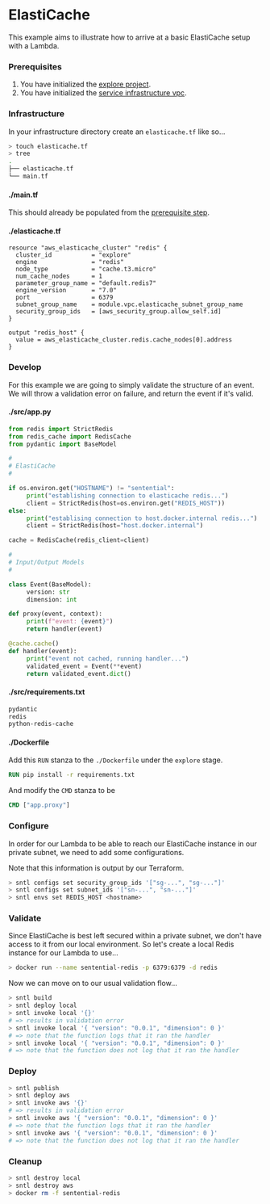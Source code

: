 # ElastiCache

This example aims to illustrate how to arrive at a basic ElastiCache setup with a Lambda.

### Prerequisites

1. You have initialized the [explore project](/explore/project).
1. You have initialized the [service infrastructure vpc](/services/vpc).

### Infrastructure

In your infrastructure directory create an `elasticache.tf` like so...

```bash
> touch elasticache.tf
> tree
.
├── elasticache.tf
└── main.tf
```

<!-- tabs:start -->

#### **./main.tf**

This should already be populated from the [prerequisite step]((/services/vpc)).

#### **./elasticache.tf**

```hcl
resource "aws_elasticache_cluster" "redis" {
  cluster_id           = "explore"
  engine               = "redis"
  node_type            = "cache.t3.micro"
  num_cache_nodes      = 1
  parameter_group_name = "default.redis7"
  engine_version       = "7.0"
  port                 = 6379
  subnet_group_name    = module.vpc.elasticache_subnet_group_name
  security_group_ids   = [aws_security_group.allow_self.id]
}

output "redis_host" {
  value = aws_elasticache_cluster.redis.cache_nodes[0].address
}
```

<!-- tabs:end -->

### Develop

For this example we are going to simply validate the structure of an event. We will throw a validation error on failure, and return the event if it's valid.

<!-- tabs:start -->

#### **./src/app.py**

```python
from redis import StrictRedis
from redis_cache import RedisCache
from pydantic import BaseModel

#
# ElastiCache
#

if os.environ.get("HOSTNAME") != "sentential":
     print("establishing connection to elasticache redis...")
     client = StrictRedis(host=os.environ.get("REDIS_HOST"))
else:
     print("establising connection to host.docker.internal redis...")
     client = StrictRedis(host="host.docker.internal")

cache = RedisCache(redis_client=client)

#
# Input/Output Models
#

class Event(BaseModel):
     version: str
     dimension: int

def proxy(event, context):
     print(f"event: {event}")     
     return handler(event)

@cache.cache()
def handler(event):
     print("event not cached, running handler...")
     validated_event = Event(**event)
     return validated_event.dict()
```

#### **./src/requirements.txt**

```txt
pydantic
redis
python-redis-cache
```

#### **./Dockerfile**

Add this `RUN` stanza to the `./Dockerfile` under the `explore` stage.

```dockerfile
RUN pip install -r requirements.txt
```

And modify the `CMD` stanza to be

```dockerfile
CMD ["app.proxy"]
```

<!-- tabs:end -->

### Configure

In order for our Lambda to be able to reach our ElastiCache instance in our private subnet, we need to add some configurations.

Note that this information is output by our Terraform.

```bash
> sntl configs set security_group_ids '["sg-...", "sg-..."]'
> sntl configs set subnet_ids '["sn-...", "sn-..."]'
> sntl envs set REDIS_HOST <hostname>
```

### Validate

Since ElastiCache is best left secured within a private subnet, we don't have access to it from our local environment. So let's create a local Redis instance for our Lambda to use...

```bash
> docker run --name sentential-redis -p 6379:6379 -d redis
```

Now we can move on to our usual validation flow...

```bash
> sntl build
> sntl deploy local
> sntl invoke local '{}' 
# => results in validation error
> sntl invoke local '{ "version": "0.0.1", "dimension": 0 }'
# => note that the function logs that it ran the handler
> sntl invoke local '{ "version": "0.0.1", "dimension": 0 }'
# => note that the function does not log that it ran the handler
```

### Deploy

```bash
> sntl publish
> sntl deploy aws
> sntl invoke aws '{}' 
# => results in validation error
> sntl invoke aws '{ "version": "0.0.1", "dimension": 0 }'
# => note that the function logs that it ran the handler
> sntl invoke aws '{ "version": "0.0.1", "dimension": 0 }'
# => note that the function does not log that it ran the handler
```

### Cleanup

```bash
> sntl destroy local
> sntl destroy aws
> docker rm -f sentential-redis
```
